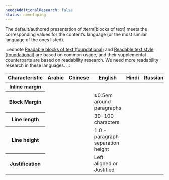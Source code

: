 ```yaml
---
needsAdditionalResearch: false
status: developing
---
```


The default/authored presentation of :term[blocks of text] meets the corresponding values for the content’s language (or the most similar language of the ones listed).

:::ednote
[Readable blocks of text (foundational)](#readable-blocks-of-text) and [Readable text style (foundational)](#readable-text-style) are based on common usage, and their supplemental counterparts are based on readability research. We need more readability research in these languages.
:::

<table class="data">
 <thead>
   <tr>
     <th>Characteristic</th>
     <th>Arabic</th>
     <th>Chinese</th>
     <th>English</th>
     <th>Hindi</th>
     <th>Russian</th>
   </tr>
   </thead>
   <tbody>
     <tr>
       <th>Inline margin</th>
       <td></td>
       <td></td>
       <td></td>
       <td></td>
       <td></td>
     </tr>
    <tr>
       <th>Block Margin</th>
       <td></td>
       <td></td>
       <td>≥0.5em around paragraphs</td>
       <td></td>
       <td></td>
     </tr>  
     <tr>
       <th>Line length</th>
       <td></td>
       <td></td>
       <td>30-100 characters</td>
       <td></td>
       <td></td>
     </tr>
     <tr>
       <th>Line height</th>
       <td></td>
       <td></td>
       <td>1.0 - paragraph separation height</td>
       <td></td>
       <td></td>
     </tr>
     <tr>
       <th>Justification</th>
       <td></td>
       <td></td>
       <td>Left aligned or Justified</td>
       <td></td>
       <td></td>
     </tr>
    </tbody>
</table>
